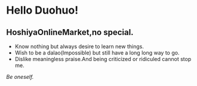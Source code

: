 # Hello Duohuo!

## HoshiyaOnlineMarket,no special.
- Know nothing but always desire to learn new things.
- Wish to be a dalao(Impossible) but still have a long long way to go.
- Dislike meaningless praise.And being criticized or ridiculed cannot stop me.

*Be oneself.*
